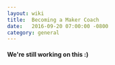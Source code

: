 ```yaml
---
layout: wiki
title:  Becoming a Maker Coach
date:   2016-09-20 07:00:00 -0800
category: general
---
```


#### We're still working on this :)
